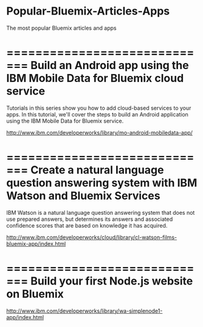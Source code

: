 Popular-Bluemix-Articles-Apps
=============================

The most popular Bluemix articles and apps

=============================
Build an Android app using the IBM Mobile Data for Bluemix cloud service
=============================

Tutorials in this series show you how to add cloud-based services to your apps. In this tutorial, we'll cover the steps to build an Android application using the IBM Mobile Data for Bluemix service.

http://www.ibm.com/developerworks/library/mo-android-mobiledata-app/

=============================
Create a natural language question answering system with IBM Watson and Bluemix Services
=============================

IBM Watson is a natural language question answering system that does not use prepared answers, but determines its answers and associated confidence scores that are based on knowledge it has acquired.

http://www.ibm.com/developerworks/cloud/library/cl-watson-films-bluemix-app/index.html

=============================
Build your first Node.js website on Bluemix
=============================

http://www.ibm.com/developerworks/library/wa-simplenode1-app/index.html
